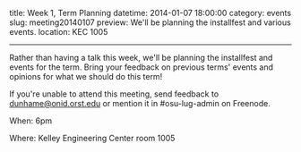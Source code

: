 title: Week 1, Term Planning
datetime: 2014-01-07 18:00:00
category: events
slug: meeting20140107
preview: We'll be planning the installfest and various events.
location: KEC 1005

---

Rather than having a talk this week, we'll be planning the installfest and
events for the term. Bring your feedback on previous terms' events and
opinions for what we should do this term!

If you're unable to attend this meeting, send feedback to
dunhame@onid.orst.edu or mention it in #osu-lug-admin on Freenode.

When: 6pm

Where: Kelley Engineering Center room 1005
